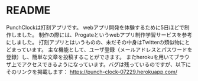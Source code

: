 # README

PunchClockは打刻アプリです。
webアプリ開発を体験するために5日ほどで制作しました。
制作の際には、Progateというwebアプリ制作学習サービスを参考にしました。
打刻アプリとはいうものの、未だその中身はTwitterの類似物にとどまっています。
主な機能として、ユーザ登録（メールアドレスとパスワードを登録）し、簡単な文章を投稿することができます。
またherokuを用いてブラウザ上でアクセスできるようになっています。バグは残っているのですが、以下にそのリンクを掲載します：
https://punch-clock-07229.herokuapp.com/
